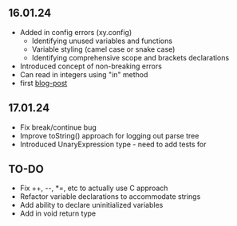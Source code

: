 ## 16.01.24

- Added in config errors (xy.config)
    - Identifying unused variables and functions
    - Variable styling (camel case or snake case)
    - Identifying comprehensive scope and brackets declarations
- Introduced concept of non-breaking errors
- Can read in integers using "in" method
- first [blog-post](https://joshuawills.github.io/blogs/01.html)

## 17.01.24

- Fix break/continue bug
- Improve toString() approach for logging out parse tree
- Introduced UnaryExpression type - need to add tests for

## TO-DO

- Fix ++, --, *=, etc to actually use C approach
- Refactor variable declarations to accommodate strings
- Add ability to declare uninitialized variables
- Add in void return type